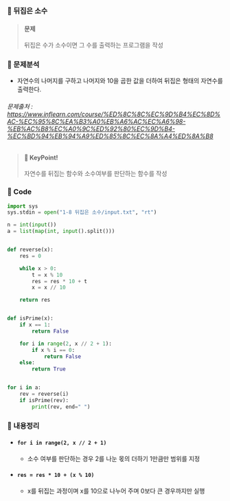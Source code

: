 ### 🥉 뒤집은 소수

> #### 문제
>
> 뒤집은 수가 소수이면 그 수를 출력하는 프로그램을 작성

### 📌 문제분석

- 자연수의 나머지를 구하고 나머지와 10을 곱한 값을 더하여 뒤집은 형태의 자연수를 출력한다.

###### 문제출처 : https://www.inflearn.com/course/%ED%8C%8C%EC%9D%B4%EC%8D%AC-%EC%95%8C%EA%B3%A0%EB%A6%AC%EC%A6%98-%EB%AC%B8%EC%A0%9C%ED%92%80%EC%9D%B4-%EC%BD%94%EB%94%A9%ED%85%8C%EC%8A%A4%ED%8A%B8

> #### 🔑 KeyPoint!
>
> 자연수를 뒤집는 함수와 소수여부를 판단하는 함수를 작성

### 🔌 Code

```python
import sys
sys.stdin = open("1-8 뒤집은 소수/input.txt", "rt")

n = int(input())
a = list(map(int, input().split()))


def reverse(x):
    res = 0

    while x > 0:
        t = x % 10
        res = res * 10 + t
        x = x // 10

    return res


def isPrime(x):
    if x == 1:
        return False

    for i in range(2, x // 2 + 1):
        if x % i == 0:
            return False
    else:
        return True


for i in a:
    rev = reverse(i)
    if isPrime(rev):
        print(rev, end=" ")
```

### 📃 내용정리

- #### `for i in range(2, x // 2 + 1)`

  - 소수 여부를 판단하는 경우 2를 나눈 몫의 더하기 1만큼만 범위를 지정

- #### `res = res * 10 + (x % 10)`
  - x를 뒤집는 과정이며 x를 10으로 나누어 주며 0보다 큰 경우까지만 실행
